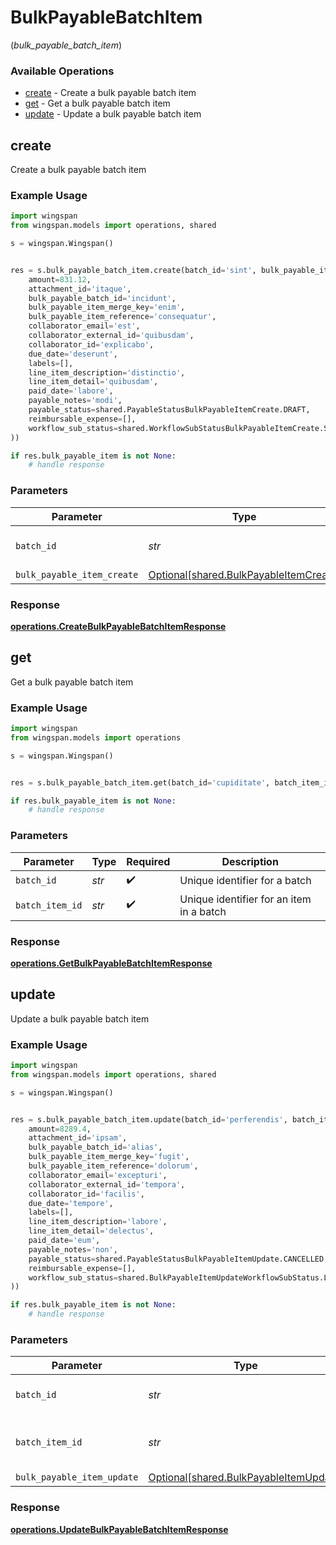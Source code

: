 # BulkPayableBatchItem
(*bulk_payable_batch_item*)

### Available Operations

* [create](#create) - Create a bulk payable batch item
* [get](#get) - Get a bulk payable batch item
* [update](#update) - Update a bulk payable batch item

## create

Create a bulk payable batch item

### Example Usage

```python
import wingspan
from wingspan.models import operations, shared

s = wingspan.Wingspan()


res = s.bulk_payable_batch_item.create(batch_id='sint', bulk_payable_item_create=shared.BulkPayableItemCreate(
    amount=831.12,
    attachment_id='itaque',
    bulk_payable_batch_id='incidunt',
    bulk_payable_item_merge_key='enim',
    bulk_payable_item_reference='consequatur',
    collaborator_email='est',
    collaborator_external_id='quibusdam',
    collaborator_id='explicabo',
    due_date='deserunt',
    labels=[],
    line_item_description='distinctio',
    line_item_detail='quibusdam',
    paid_date='labore',
    payable_notes='modi',
    payable_status=shared.PayableStatusBulkPayableItemCreate.DRAFT,
    reimbursable_expense=[],
    workflow_sub_status=shared.WorkflowSubStatusBulkPayableItemCreate.SUBMITTED,
))

if res.bulk_payable_item is not None:
    # handle response
```

### Parameters

| Parameter                                                                              | Type                                                                                   | Required                                                                               | Description                                                                            |
| -------------------------------------------------------------------------------------- | -------------------------------------------------------------------------------------- | -------------------------------------------------------------------------------------- | -------------------------------------------------------------------------------------- |
| `batch_id`                                                                             | *str*                                                                                  | :heavy_check_mark:                                                                     | Unique identifier for a batch                                                          |
| `bulk_payable_item_create`                                                             | [Optional[shared.BulkPayableItemCreate]](../../models/shared/bulkpayableitemcreate.md) | :heavy_minus_sign:                                                                     | N/A                                                                                    |


### Response

**[operations.CreateBulkPayableBatchItemResponse](../../models/operations/createbulkpayablebatchitemresponse.md)**


## get

Get a bulk payable batch item

### Example Usage

```python
import wingspan
from wingspan.models import operations

s = wingspan.Wingspan()


res = s.bulk_payable_batch_item.get(batch_id='cupiditate', batch_item_id='quos')

if res.bulk_payable_item is not None:
    # handle response
```

### Parameters

| Parameter                                | Type                                     | Required                                 | Description                              |
| ---------------------------------------- | ---------------------------------------- | ---------------------------------------- | ---------------------------------------- |
| `batch_id`                               | *str*                                    | :heavy_check_mark:                       | Unique identifier for a batch            |
| `batch_item_id`                          | *str*                                    | :heavy_check_mark:                       | Unique identifier for an item in a batch |


### Response

**[operations.GetBulkPayableBatchItemResponse](../../models/operations/getbulkpayablebatchitemresponse.md)**


## update

Update a bulk payable batch item

### Example Usage

```python
import wingspan
from wingspan.models import operations, shared

s = wingspan.Wingspan()


res = s.bulk_payable_batch_item.update(batch_id='perferendis', batch_item_id='magni', bulk_payable_item_update=shared.BulkPayableItemUpdate(
    amount=8289.4,
    attachment_id='ipsam',
    bulk_payable_batch_id='alias',
    bulk_payable_item_merge_key='fugit',
    bulk_payable_item_reference='dolorum',
    collaborator_email='excepturi',
    collaborator_external_id='tempora',
    collaborator_id='facilis',
    due_date='tempore',
    labels=[],
    line_item_description='labore',
    line_item_detail='delectus',
    paid_date='eum',
    payable_notes='non',
    payable_status=shared.PayableStatusBulkPayableItemUpdate.CANCELLED,
    reimbursable_expense=[],
    workflow_sub_status=shared.BulkPayableItemUpdateWorkflowSubStatus.LESS_THAN_NIL_GREATER_THAN_,
))

if res.bulk_payable_item is not None:
    # handle response
```

### Parameters

| Parameter                                                                              | Type                                                                                   | Required                                                                               | Description                                                                            |
| -------------------------------------------------------------------------------------- | -------------------------------------------------------------------------------------- | -------------------------------------------------------------------------------------- | -------------------------------------------------------------------------------------- |
| `batch_id`                                                                             | *str*                                                                                  | :heavy_check_mark:                                                                     | Unique identifier for a batch                                                          |
| `batch_item_id`                                                                        | *str*                                                                                  | :heavy_check_mark:                                                                     | Unique identifier for an item in a batch                                               |
| `bulk_payable_item_update`                                                             | [Optional[shared.BulkPayableItemUpdate]](../../models/shared/bulkpayableitemupdate.md) | :heavy_minus_sign:                                                                     | N/A                                                                                    |


### Response

**[operations.UpdateBulkPayableBatchItemResponse](../../models/operations/updatebulkpayablebatchitemresponse.md)**

